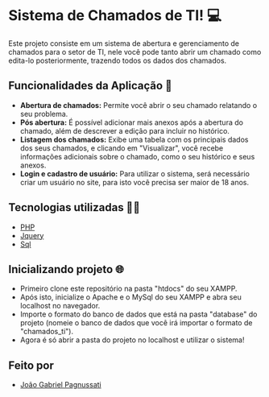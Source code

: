 # Sistema de Chamados de TI! 💻

Este projeto consiste em um sistema de abertura e gerenciamento de chamados para o setor de TI, nele você pode tanto abrir um chamado como edita-lo posteriormente, trazendo todos os dados dos chamados.

## Funcionalidades da Aplicação 📝

- **Abertura de chamados:** Permite você abrir o seu chamado relatando o seu problema.
- **Pós abertura:** É possível adicionar mais anexos após a abertura do chamado, além de descrever a edição para incluir no histórico.
- **Listagem dos chamados:** Exibe uma tabela com os principais dados dos seus chamados, e clicando em "Visualizar", você recebe informações adicionais sobre o chamado, como o seu histórico e seus anexos.
- **Login e cadastro de usuário:** Para utilizar o sistema, será necessário criar um usuário no site, para isto você precisa ser maior de 18 anos.

## Tecnologias utilizadas 👨‍💻

 - [PHP](https://www.php.net/)
 - [Jquery](https://jquery.com/)
 - [Sql](https://www.mysql.com/)

## Inicializando projeto 🌐

- Primeiro clone este repositório na pasta "htdocs" do seu XAMPP.
- Após isto, inicialize o Apache e o MySql do seu XAMPP e abra seu localhost no navegador.
- Importe o formato do banco de dados que está na pasta "database" do projeto (nomeie o banco de dados que você irá importar o formato de "chamados_ti").
- Agora é só abrir a pasta do projeto no localhost e utilizar o sistema!

## Feito por

- [João Gabriel Pagnussati](https://www.github.com/Pagnussati)
